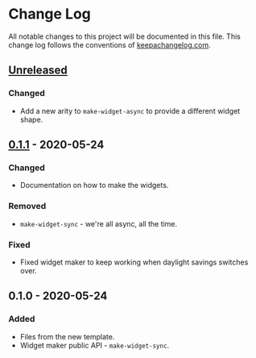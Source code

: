 # Change Log
All notable changes to this project will be documented in this file. This change log follows the conventions of [keepachangelog.com](http://keepachangelog.com/).

## [Unreleased]
### Changed
- Add a new arity to `make-widget-async` to provide a different widget shape.

## [0.1.1] - 2020-05-24
### Changed
- Documentation on how to make the widgets.

### Removed
- `make-widget-sync` - we're all async, all the time.

### Fixed
- Fixed widget maker to keep working when daylight savings switches over.

## 0.1.0 - 2020-05-24
### Added
- Files from the new template.
- Widget maker public API - `make-widget-sync`.

[Unreleased]: https://github.com/your-name/evm-clj/compare/0.1.1...HEAD
[0.1.1]: https://github.com/your-name/evm-clj/compare/0.1.0...0.1.1
